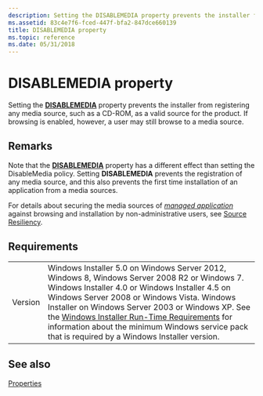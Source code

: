 ```yaml
---
description: Setting the DISABLEMEDIA property prevents the installer from registering any media source, such as a CD-ROM, as a valid source for the product. If browsing is enabled, however, a user may still browse to a media source.
ms.assetid: 83c4e7f6-fced-447f-bfa2-847dce660139
title: DISABLEMEDIA property
ms.topic: reference
ms.date: 05/31/2018
---
```


# DISABLEMEDIA property

Setting the [**DISABLEMEDIA**](disablemedia.md) property prevents the installer from registering any media source, such as a CD-ROM, as a valid source for the product. If browsing is enabled, however, a user may still browse to a media source.

## Remarks

Note that the [**DISABLEMEDIA**](disablemedia.md) property has a different effect than setting the DisableMedia policy. Setting **DISABLEMEDIA** prevents the registration of any media source, and this also prevents the first time installation of an application from a media sources.

For details about securing the media sources of [*managed application*](m-gly.md) against browsing and installation by non-administrative users, see [Source Resiliency](source-resiliency.md).

## Requirements



|                    |                                                                                                                                                                                                                                                                                                                                                                                                                                                  |
|--------------------|--------------------------------------------------------------------------------------------------------------------------------------------------------------------------------------------------------------------------------------------------------------------------------------------------------------------------------------------------------------------------------------------------------------------------------------------------|
| Version<br/> | Windows Installer 5.0 on Windows Server 2012, Windows 8, Windows Server 2008 R2 or Windows 7. Windows Installer 4.0 or Windows Installer 4.5 on Windows Server 2008 or Windows Vista. Windows Installer on Windows Server 2003 or Windows XP. See the [Windows Installer Run-Time Requirements](windows-installer-portal.md) for information about the minimum Windows service pack that is required by a Windows Installer version.<br/> |



## See also

<dl> <dt>

[Properties](properties.md)
</dt> </dl>

 

 





